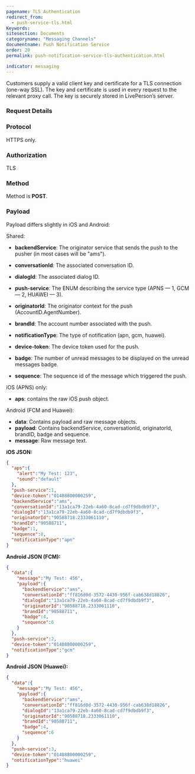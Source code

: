 ```yaml
---
pagename: TLS Authentication
redirect_from:
  - push-service-tls.html
Keywords:
sitesection: Documents
categoryname: "Messaging Channels"
documentname: Push Notification Service
order: 20
permalink: push-notification-service-tls-authentication.html

indicator: messaging
---
```


Customers supply a valid client key and certificate for a TLS connection (one-way SSL). The key and certificate is used in every request to the relevant proxy call. The key is securely stored in LivePerson’s server.

### Request Details

###  Protocol

HTTPS only.

###  Authorization

TLS

###  Method

Method is **POST**.

###  Payload

Payload differs slightly in iOS and Android:

Shared:

- **backendService**: The originator service that sends the push to the pusher (in most
cases will be "ams").

- **conversationId**: The associated conversation ID.

- **dialogId**: The associated dialog ID.

- **push-service**: The ENUM describing the service type (APNS — 1, GCM — 2, HUAWEI — 3).

- **originatorId**: The originator context for the push (AccountID.AgentNumber).

- **brandId**: The account number associated with the push.

- **notificationType**: The type of notification (apn, gcm, huawei).

- **device-token**: The device token used for the push.

- **badge**: The number of unread messages to be displayed on the unread messages badge.

- **sequence**: The sequence id of the message which triggered the push.

iOS (APNS) only:

- **aps**: contains the raw iOS push object.

Android (FCM and Huawei):

- **data**: Contains payload and raw message objects.
- **payload**: Contains backendService, conversationId, originatorId, brandID, badge and sequence.
- **message**: Raw message text.

**iOS JSON:**
```json
{
  "aps":{
    "alert":"My Test: 123",
    "sound":"default"
  },
  "push-service":1,
  "device-token":"01408800000259",
  "backendService":"ams",
  "conversationId":"13a1ca79-22eb-4a60-8cad-cd7f9dbdb9f3",
  "dialogId":"13a1ca79-22eb-4a60-8cad-cd7f9dbdb9f3",
  "originatorId":"90588718.2333061110",
  "brandId":"90588711",
  "badge":1,
  "sequence":8,
  "notificationType":"apn"
}
```
**Android JSON (FCM):**

```json
{
  "data":{
    "message":"My Test: 456",
    "payload":{
      "backendService":"ams",
      "conversationId":"ff816d0d-3572-4430-956f-cab638d18826",
      "dialogId":"13a1ca79-22eb-4a60-8cad-cd7f9dbdb9f3",
      "originatorId":"90588718.2333061110",
      "brandId":"90588711",
      "badge":4,
      "sequence":6
    }
  },
  "push-service":2,
  "device-token":"01408800000259",
  "notificationType":"gcm"
}
```

**Android JSON (Huawei):**

```json
{
  "data":{
    "message":"My Test: 456",
    "payload":{
      "backendService":"ams",
      "conversationId":"ff816d0d-3572-4430-956f-cab638d18826",
      "dialogId":"13a1ca79-22eb-4a60-8cad-cd7f9dbdb9f3",
      "originatorId":"90588718.2333061110",
      "brandId":"90588711",
      "badge":4,
      "sequence":6
    }
  },
  "push-service":3,
  "device-token":"01408800000259",
  "notificationType":"huawei"
}
```

